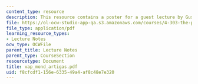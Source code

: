 ```yaml
---
content_type: resource
description: This resource contains a poster for a guest lecture by Gustavo Artigas.
file: https://ol-ocw-studio-app-qa.s3.amazonaws.com/courses/4-303-the-production-of-space-art-architecture-and-urbanism-in-dialogue-fall-2006/f8cfcdf1156e633549a4af8c48e7e320_vap_mond_artigas.pdf
file_type: application/pdf
learning_resource_types:
- Lecture Notes
ocw_type: OCWFile
parent_title: Lecture Notes
parent_type: CourseSection
resourcetype: Document
title: vap_mond_artigas.pdf
uid: f8cfcdf1-156e-6335-49a4-af8c48e7e320
---
```

